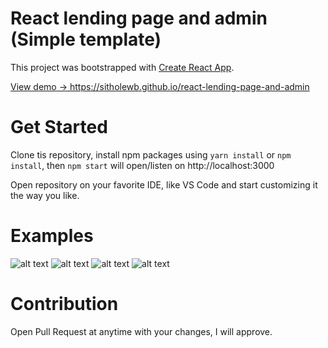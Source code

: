 # React lending page and admin (Simple template)

This project was bootstrapped with [Create React App](https://github.com/facebook/create-react-app).

<a href="https://sitholewb.github.io/react-lending-page-and-admin" target="_blank">View demo -> https://sitholewb.github.io/react-lending-page-and-admin</a>

# Get Started

Clone tis repository, install npm packages using `yarn install` or `npm install`, then `npm start` will open/listen on http://localhost:3000

Open repository on your favorite IDE, like VS Code and start customizing it the way you like.

# Examples

<img src="https://github.com/SitholeWB/react-lending-page-and-admin/blob/main/src/assets/img/landing.jpg?raw=true" alt="alt text" title="lending page" />
<img src="https://github.com/SitholeWB/react-lending-page-and-admin/blob/main/src/assets/img/login.jpg?raw=true" alt="alt text" title="lending page" />
<img src="https://github.com/SitholeWB/react-lending-page-and-admin/blob/main/src/assets/img/register.jpg?raw=true" alt="alt text" title="lending page" />
<img src="https://github.com/SitholeWB/react-lending-page-and-admin/blob/main/src/assets/img/admin.jpg?raw=true" alt="alt text" title="lending page" />


# Contribution

Open Pull Request at anytime with your changes, I will approve.
